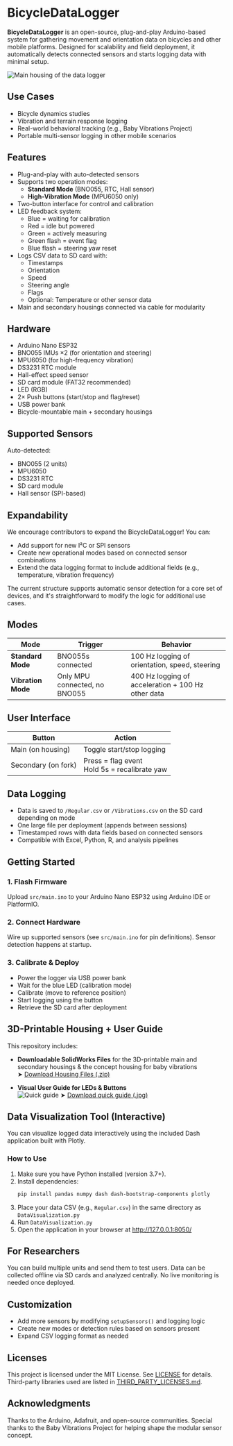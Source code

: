 # BicycleDataLogger

**BicycleDataLogger** is an open-source, plug-and-play Arduino-based system for gathering movement and orientation data on bicycles and other mobile platforms. Designed for scalability and field deployment, it automatically detects connected sensors and starts logging data with minimal setup.

![Main housing of the data logger](./images/DataLoggerHousing.jpg)

## Use Cases

- Bicycle dynamics studies
- Vibration and terrain response logging
- Real-world behavioral tracking (e.g., Baby Vibrations Project)
- Portable multi-sensor logging in other mobile scenarios

## Features

- Plug-and-play with auto-detected sensors
- Supports two operation modes:
  - **Standard Mode** (BNO055, RTC, Hall sensor)
  - **High-Vibration Mode** (MPU6050 only)
- Two-button interface for control and calibration
- LED feedback system:
  - Blue = waiting for calibration
  - Red = idle but powered
  - Green = actively measuring
  - Green flash = event flag
  - Blue flash = steering yaw reset
- Logs CSV data to SD card with:
  - Timestamps
  - Orientation
  - Speed
  - Steering angle
  - Flags
  - Optional: Temperature or other sensor data
- Main and secondary housings connected via cable for modularity

## Hardware

- Arduino Nano ESP32
- BNO055 IMUs ×2 (for orientation and steering)
- MPU6050 (for high-frequency vibration)
- DS3231 RTC module
- Hall-effect speed sensor
- SD card module (FAT32 recommended)
- LED (RGB)
- 2× Push buttons (start/stop and flag/reset)
- USB power bank
- Bicycle-mountable main + secondary housings

## Supported Sensors

Auto-detected:
- BNO055 (2 units)
- MPU6050
- DS3231 RTC
- SD card module
- Hall sensor (SPI-based)

## Expandability

We encourage contributors to expand the BicycleDataLogger! You can:

- Add support for new I²C or SPI sensors
- Create new operational modes based on connected sensor combinations
- Extend the data logging format to include additional fields (e.g., temperature, vibration frequency)

The current structure supports automatic sensor detection for a core set of devices, and it's straightforward to modify the logic for additional use cases.

## Modes

| Mode               | Trigger                              | Behavior |
|--------------------|--------------------------------------|----------|
| **Standard Mode**   | BNO055s connected                    | 100 Hz logging of orientation, speed, steering |
| **Vibration Mode**  | Only MPU connected, no BNO055        | 400 Hz logging of acceleration + 100 Hz other data |

## User Interface

| Button             | Action                                             |
|--------------------|----------------------------------------------------|
| Main (on housing)  | Toggle start/stop logging                         |
| Secondary (on fork)| Press = flag event<br>Hold 5s = recalibrate yaw   |

## Data Logging

- Data is saved to `/Regular.csv` or `/Vibrations.csv` on the SD card depending on mode
- One large file per deployment (appends between sessions)
- Timestamped rows with data fields based on connected sensors
- Compatible with Excel, Python, R, and analysis pipelines

## Getting Started

### 1. Flash Firmware

Upload `src/main.ino` to your Arduino Nano ESP32 using Arduino IDE or PlatformIO.

### 2. Connect Hardware

Wire up supported sensors (see `src/main.ino` for pin definitions). Sensor detection happens at startup.

### 3. Calibrate & Deploy

- Power the logger via USB power bank
- Wait for the blue LED (calibration mode)
- Calibrate (move to reference position)
- Start logging using the button
- Retrieve the SD card after deployment


## 3D-Printable Housing + User Guide

This repository includes:

- **Downloadable SolidWorks Files** for the 3D-printable main and secondary housings & the concept housing for baby vibrations  
  ➤ [Download Housing Files (.zip)](./SolidWorks_Housing.zip)

- **Visual User Guide for LEDs & Buttons**  
  ![Quick guide](./images/DataLoggerQuickGuide.jpg)
  ➤ [Download quick guide (.jpg)](./images//DataLoggerQuickGuide.jpg)

  


## Data Visualization Tool (Interactive)

You can visualize logged data interactively using the included Dash application built with Plotly.

### How to Use

1. Make sure you have Python installed (version 3.7+).
2. Install dependencies:
   ```bash
   pip install pandas numpy dash dash-bootstrap-components plotly
3. Place your data CSV (e.g., `Regular.csv`) in the same directory as `DataVisualization.py`
3. Run `DataVisualization.py`
4. Open the application in your browser at http://127.0.0.1:8050/


## For Researchers

You can build multiple units and send them to test users. Data can be collected offline via SD cards and analyzed centrally. No live monitoring is needed once deployed.

## Customization

- Add more sensors by modifying `setupSensors()` and logging logic
- Create new modes or detection rules based on sensors present
- Expand CSV logging format as needed

## Licenses

This project is licensed under the MIT License. See [LICENSE](./LICENSE) for details.  
Third-party libraries used are listed in [THIRD_PARTY_LICENSES.md](./THIRD_PARTY_LICENSES.md).

## Acknowledgments

Thanks to the Arduino, Adafruit, and open-source communities. Special thanks to the Baby Vibrations Project for helping shape the modular sensor concept.

